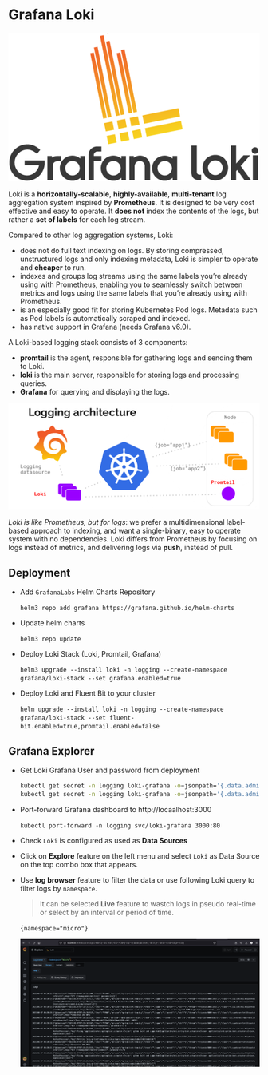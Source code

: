 # Grafana Loki

![Loki](images/grafana-loki.png)

Loki is a **horizontally-scalable**, **highly-available**, **multi-tenant** log aggregation system inspired by **Prometheus**. It is designed to be very cost effective and easy to operate. It **does not** index the contents of the logs, but rather a **set of labels** for each log stream.

Compared to other log aggregation systems, Loki:

* does not do full text indexing on logs. By storing compressed, unstructured logs and only indexing metadata, Loki is simpler to operate and **cheaper** to run.
* indexes and groups log streams using the same labels you’re already using with Prometheus, enabling you to seamlessly switch between metrics and logs using the same labels that you’re already using with Prometheus.
* is an especially good fit for storing Kubernetes Pod logs. Metadata such as Pod labels is automatically scraped and indexed.
* has native support in Grafana (needs Grafana v6.0).

A Loki-based logging stack consists of 3 components:

* **promtail** is the agent, responsible for gathering logs and sending them to Loki.
* **loki** is the main server, responsible for storing logs and processing queries.
* **Grafana** for querying and displaying the logs.

![Loki Architecture](images/grafana-loki-arch.png)

*Loki is like Prometheus, but for logs*: we prefer a multidimensional label-based approach to indexing, and want a single-binary, easy to operate system with no dependencies. Loki differs from Prometheus by focusing on logs instead of metrics, and delivering logs via **push**, instead of pull.

## Deployment

- Add `GrafanaLabs` Helm Charts Repository

    `helm3 repo add grafana https://grafana.github.io/helm-charts`

- Update helm charts

    `helm3 repo update`

- Deploy Loki Stack (Loki, Promtail, Grafana)

    `helm3 upgrade --install loki -n logging --create-namespace grafana/loki-stack --set grafana.enabled=true`

- Deploy Loki and Fluent Bit to your cluster

    `helm upgrade --install loki -n logging --create-namespace grafana/loki-stack --set fluent-bit.enabled=true,promtail.enabled=false`

## Grafana Explorer

- Get Loki Grafana User and password from deployment

    ```bash
    kubectl get secret -n logging loki-grafana -o=jsonpath='{.data.admin-user}' | base64 --decode; echo
    kubectl get secret -n logging loki-grafana -o=jsonpath='{.data.admin-password}' | base64 --decode; echo
    ```

- Port-forward Grafana dashboard to http://locaalhost:3000

    `kubectl port-forward -n logging svc/loki-grafana 3000:80`

- Check `Loki` is configured as used as **Data Sources**
  
- Click on **Explore** feature on the left menu and select `Loki` as Data Source on the top combo box that appears.

- Use **log browser** feature to filter the data or use following Loki query to filter logs by `namespace`.

    > It can be selected **Live** feature to wastch logs in pseudo real-time or select by an interval or period of time.

    `{namespace="micro"}`

    ![loki Explore](images/grafana-loki-exporer.png)